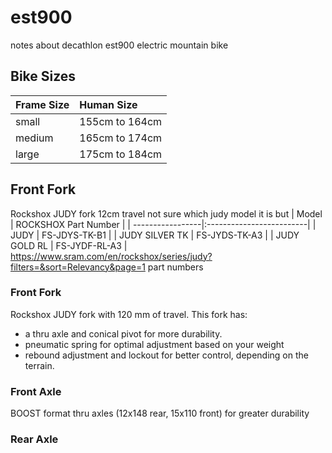 # est900
notes about decathlon est900 electric mountain bike

## Bike Sizes
| Frame Size    | Human Size     | 
| ------------|:-----------------|
| small       | 155cm to 164cm   | 
| medium      | 165cm to 174cm   |
| large       | 175cm to 184cm   |

## Front Fork
Rockshox JUDY fork 12cm travel
not sure which judy model it is but
| Model            | ROCKSHOX Part Number     | 
| -----------------|:-------------------------|
| JUDY             |      FS-JDYS-TK-B1       | 
| JUDY SILVER TK   |      FS-JYDS-TK-A3       |
| JUDY GOLD RL     |      FS-JYDF-RL-A3       |
https://www.sram.com/en/rockshox/series/judy?filters=&sort=Relevancy&page=1
part numbers 

### Front Fork
Rockshox JUDY fork with 120 mm of travel.
This fork has:
- a thru axle and conical pivot for more durability.
- pneumatic spring for optimal adjustment based on your weight
- rebound adjustment and lockout for better control, depending on the terrain.

### Front Axle
BOOST format thru axles (12x148 rear, 15x110 front) for greater durability












### Rear Axle

